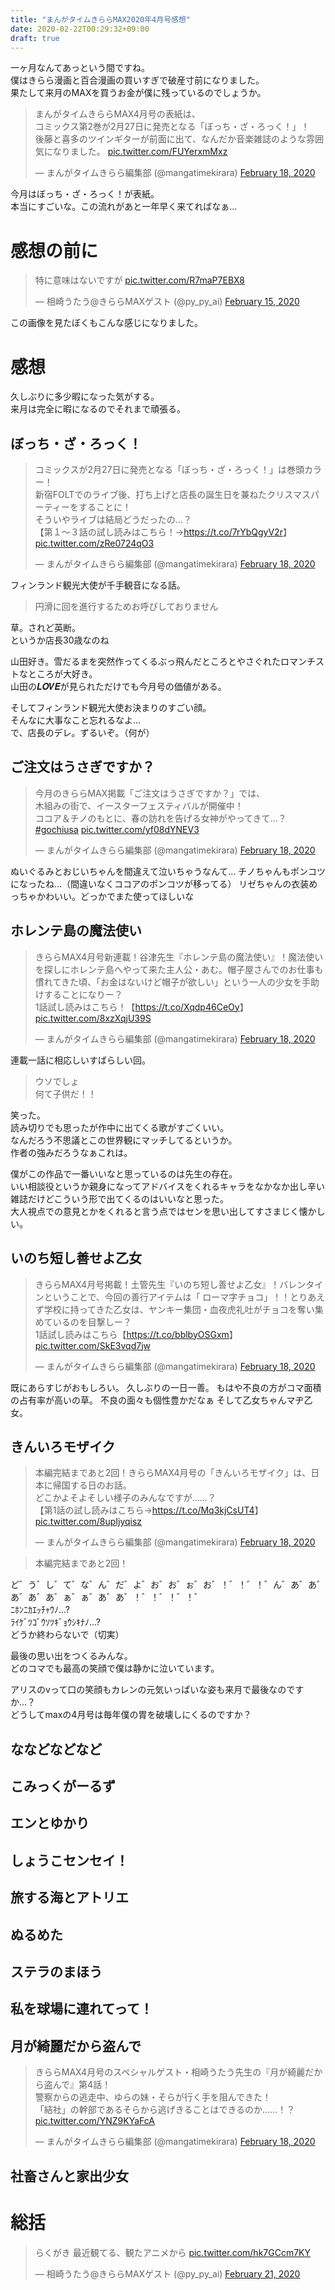 ```yaml
---
title: "まんがタイムきららMAX2020年4月号感想"
date: 2020-02-22T00:29:32+09:00
draft: true
---
```


一ヶ月なんてあっという間ですね。  
僕はきらら漫画と百合漫画の買いすぎで破産寸前になりました。  
果たして来月のMAXを買うお金が僕に残っているのでしょうか。  

<blockquote class="twitter-tweet"><p lang="ja" dir="ltr">まんがタイムきららMAX4月号の表紙は、<br>コミックス第2巻が2月27日に発売となる「ぼっち・ざ・ろっく！」！<br>後藤と喜多のツインギターが前面に出て、なんだか音楽雑誌のような雰囲気になりました。 <a href="https://t.co/FUYerxmMxz">pic.twitter.com/FUYerxmMxz</a></p>&mdash; まんがタイムきらら編集部 (@mangatimekirara) <a href="https://twitter.com/mangatimekirara/status/1229767627645448192?ref_src=twsrc%5Etfw">February 18, 2020</a></blockquote> <script async src="https://platform.twitter.com/widgets.js" charset="utf-8"></script> 

今月はぼっち・ざ・ろっく！が表紙。  
本当にすごいな。この流れがあと一年早く来てればなぁ...  

# 感想の前に
<blockquote class="twitter-tweet"><p lang="ja" dir="ltr">特に意味はないですが <a href="https://t.co/R7maP7EBX8">pic.twitter.com/R7maP7EBX8</a></p>&mdash; 相崎うたう@きららMAXゲスト (@py_py_ai) <a href="https://twitter.com/py_py_ai/status/1228727658940231680?ref_src=twsrc%5Etfw">February 15, 2020</a></blockquote> <script async src="https://platform.twitter.com/widgets.js" charset="utf-8"></script> 
この画像を見たぼくもこんな感じになりました。

# 感想
久しぶりに多少暇になった気がする。  
来月は完全に暇になるのでそれまで頑張る。  

## ぼっち・ざ・ろっく！
<blockquote class="twitter-tweet"><p lang="ja" dir="ltr">コミックスが2月27日に発売となる「ぼっち・ざ・ろっく！」は巻頭カラー！<br>新宿FOLTでのライブ後、打ち上げと店長の誕生日を兼ねたクリスマスパーティーをすることに！<br>そういやライブは結局どうだったの…？<br>【第１～３話の試し読みはこちら！→<a href="https://t.co/7rYbQgyV2r">https://t.co/7rYbQgyV2r</a>】 <a href="https://t.co/zRe0724qO3">pic.twitter.com/zRe0724qO3</a></p>&mdash; まんがタイムきらら編集部 (@mangatimekirara) <a href="https://twitter.com/mangatimekirara/status/1229767738970664960?ref_src=twsrc%5Etfw">February 18, 2020</a></blockquote> <script async src="https://platform.twitter.com/widgets.js" charset="utf-8"></script> 
フィンランド観光大使が千手観音になる話。  
  
> 円滑に回を進行するためお呼びしておりません  
  
草。されど英断。  
というか店長30歳なのね  
  
山田好き。雪だるまを突然作ってくるぶっ飛んだところとやさぐれたロマンチストなところが大好き。  
山田の𝑳𝑶𝑽𝑬が見られただけでも今月号の価値がある。  
  
そしてフィンランド観光大使お決まりのすごい顔。  
そんなに大事なこと忘れるなよ...  
で、店長のデレ。ずるいぞ。（何が）  
  
## ご注文はうさぎですか？  
<blockquote class="twitter-tweet"><p lang="ja" dir="ltr">今月のきららMAX掲載「ご注文はうさぎですか？」では、<br>木組みの街で、イースターフェスティバルが開催中！<br>ココア＆チノのもとに、春の訪れを告げる女神がやってきて…？ <a href="https://twitter.com/hashtag/gochiusa?src=hash&amp;ref_src=twsrc%5Etfw">#gochiusa</a> <a href="https://t.co/yf08dYNEV3">pic.twitter.com/yf08dYNEV3</a></p>&mdash; まんがタイムきらら編集部 (@mangatimekirara) <a href="https://twitter.com/mangatimekirara/status/1229768237157511168?ref_src=twsrc%5Etfw">February 18, 2020</a></blockquote> <script async src="https://platform.twitter.com/widgets.js" charset="utf-8"></script>   
ぬいぐるみとおじいちゃんを間違えて泣いちゃうなんて...  
チノちゃんもポンコツになったね...（間違いなくココアのポンコツが移ってる）  
リゼちゃんの衣装めっちゃかわいい。どっかでまた使ってほしいな  
  
## ホレンテ島の魔法使い  
<blockquote class="twitter-tweet"><p lang="ja" dir="ltr">きららMAX4月号新連載！谷津先生『ホレンテ島の魔法使い』！魔法使いを探しにホレンテ島へやって来た主人公・あむ。帽子屋さんでのお仕事も慣れてきた頃、「お金はないけど帽子が欲しい」という一人の少女を手助けすることになりー？<br>1話試し読みはこちら！【<a href="https://t.co/Xqdp46CeOy">https://t.co/Xqdp46CeOy</a>】 <a href="https://t.co/8xzXqjU39S">pic.twitter.com/8xzXqjU39S</a></p>&mdash; まんがタイムきらら編集部 (@mangatimekirara) <a href="https://twitter.com/mangatimekirara/status/1229768750263459845?ref_src=twsrc%5Etfw">February 18, 2020</a></blockquote> <script async src="https://platform.twitter.com/widgets.js" charset="utf-8"></script>   
連載一話に相応しいすばらしい回。  
  
> ウソでしょ  
何て子供だ！！  
  
笑った。  
読み切りでも思ったが作中に出てくる歌がすごくいい。  
なんだろう不思議とこの世界観にマッチしてるというか。  
作者の強みだろうなぁこれは。  
  
僕がこの作品で一番いいなと思っているのは先生の存在。  
いい相談役というか親身になってアドバイスをくれるキャラをなかなか出し辛い雑誌だけどこういう形で出てくるのはいいなと思った。  
大人視点での意見とかをくれると言う点ではセンを思い出してすさまじく懐かしい。  
  
## いのち短し善せよ乙女  
<blockquote class="twitter-tweet"><p lang="ja" dir="ltr">きららMAX4月号掲載！土管先生『いのち短し善せよ乙女』！バレンタインということで、今回の善行アイテムは「 ローマ字チョコ」！！とりあえず学校に持ってきた乙女は、ヤンキー集団・血夜虎礼吐がチョコを奪い集めているのを目撃しー？<br>1話試し読みはこちら【<a href="https://t.co/bblbyOSGxm">https://t.co/bblbyOSGxm</a>】 <a href="https://t.co/SkE3vqd7jw">pic.twitter.com/SkE3vqd7jw</a></p>&mdash; まんがタイムきらら編集部 (@mangatimekirara) <a href="https://twitter.com/mangatimekirara/status/1229768817389101057?ref_src=twsrc%5Etfw">February 18, 2020</a></blockquote> <script async src="https://platform.twitter.com/widgets.js" charset="utf-8"></script>   
既にあらすじがおもしろい。  
久しぶりの一日一善。  
もはや不良の方がコマ面積の占有率が高いの草。  
不良の面々も個性豊かだなぁ  
そして乙女ちゃんマヂ乙女。    
  
## きんいろモザイク  
<blockquote class="twitter-tweet"><p lang="ja" dir="ltr">本編完結まであと2回！きららMAX4月号の「きんいろモザイク」は、日本に帰国する日のお話。<br>どこかよそよそしい様子のみんなですが……？<br>【第1話の試し読みはこちら→<a href="https://t.co/Mq3kjCsUT4">https://t.co/Mq3kjCsUT4</a>】 <a href="https://t.co/8upIjyqisz">pic.twitter.com/8upIjyqisz</a></p>&mdash; まんがタイムきらら編集部 (@mangatimekirara) <a href="https://twitter.com/mangatimekirara/status/1229768879372566528?ref_src=twsrc%5Etfw">February 18, 2020</a></blockquote> <script async src="https://platform.twitter.com/widgets.js" charset="utf-8"></script> 

> 本編完結まであと2回！

ど゛う゛し゛て゛な゛ん゛だ゛よ゛お゛お゛ぉ゛お゛！゛！゛！゛ん゛あ゛あ゛あ゛あ゛あ゛ぁ゛ぁ゛あ゛あ゛！゛！゛！゛！゛  
ﾆﾎﾝﾆｶｴｯﾁｬｳﾉ...?  
ﾗｲｹﾞﾂｺﾞｳｿﾂｷﾞｮｳｼｷﾅﾉ...?  
どうか終わらないで（切実）  
  
最後の思い出をつくるみんな。  
どのコマでも最高の笑顔で僕は静かに泣いています。  
  
アリスのvって口の笑顔もカレンの元気いっぱいな姿も来月で最後なのですか...？  
どうしてmaxの4月号は毎年僕の胃を破壊しにくるのですか？  

## ななどなどなど


## こみっくがーるず

## エンとゆかり

## しょうこセンセイ！

## 旅する海とアトリエ

## ぬるめた

## ステラのまほう

## 私を球場に連れてって！

## 月が綺麗だから盗んで
<blockquote class="twitter-tweet"><p lang="ja" dir="ltr">きららMAX4月号のスペシャルゲスト・相崎うたう先生の『月が綺麗だから盗んで』第4話！<br>警察からの逃走中、ゆらの妹・そらが行く手を阻んできた！<br>「結社」の幹部であるそらから逃げきることはできるのか……！？ <a href="https://t.co/YNZ9KYaFcA">pic.twitter.com/YNZ9KYaFcA</a></p>&mdash; まんがタイムきらら編集部 (@mangatimekirara) <a href="https://twitter.com/mangatimekirara/status/1229770393021378560?ref_src=twsrc%5Etfw">February 18, 2020</a></blockquote> <script async src="https://platform.twitter.com/widgets.js" charset="utf-8"></script> 


## 社畜さんと家出少女

# 総括

 
<blockquote class="twitter-tweet"><p lang="ja" dir="ltr">らくがき 最近観てる、観たアニメから <a href="https://t.co/hk7GCcm7KY">pic.twitter.com/hk7GCcm7KY</a></p>&mdash; 相崎うたう@きららMAXゲスト (@py_py_ai) <a href="https://twitter.com/py_py_ai/status/1230908664610836480?ref_src=twsrc%5Etfw">February 21, 2020</a></blockquote> <script async src="https://platform.twitter.com/widgets.js" charset="utf-8"></script> 

